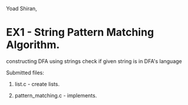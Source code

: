 Yoad Shiran,

EX1 - String Pattern Matching Algorithm.
==========================================
constructing DFA using strings check if given string is in DFA's language

Submitted files:
	
1. list.c - create lists.
	
2. pattern_matching.c - implements.

